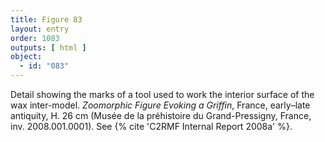 ```yaml
---
title: Figure 83
layout: entry
order: 1083
outputs: [ html ]
object:
  - id: "083"
---
```


Detail showing the marks of a tool used to work the interior surface of the wax inter-model. *Zoomorphic Figure Evoking a Griffin*, France, early–late antiquity, H. 26 cm (Musée de la préhistoire du Grand-Pressigny, France, inv. 2008.001.0001). See {% cite 'C2RMF Internal Report 2008a' %}.
